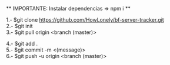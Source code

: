 ** IMPORTANTE: Instalar dependencias => npm i **  
  
1.- $git clone https://github.com/HowLonely/bf-server-tracker.git  
2.- $git init  
3.- $git pull origin <branch (master)>  
  
4.- $git add .  
5.- $git commit -m <(message)>  
6.- $git push -u origin <branch (master)>  
